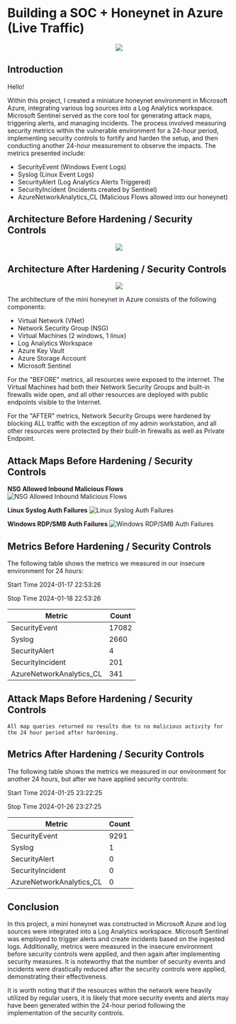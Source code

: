 # Building a SOC + Honeynet in Azure (Live Traffic)
<p align="center">
  <img src="https://i.ibb.co/XL6Jjx8/Honeynet-Diagram-Final2.png" />
</p>

## Introduction

Hello!

Within this project, I created a miniature honeynet environment in Microsoft Azure, integrating various log sources into a Log Analytics workspace. Microsoft Sentinel served as the core tool for generating attack maps, triggering alerts, and managing incidents. The process involved measuring security metrics within the vulnerable environment for a 24-hour period, implementing security controls to fortify and harden the setup, and then conducting another 24-hour measurement to observe the impacts. The metrics presented include:

- SecurityEvent (Windows Event Logs)
- Syslog (Linux Event Logs)
- SecurityAlert (Log Analytics Alerts Triggered)
- SecurityIncident (Incidents created by Sentinel)
- AzureNetworkAnalytics_CL (Malicious Flows allowed into our honeynet)

## Architecture Before Hardening / Security Controls
<p align="center">
  <img src="https://i.ibb.co/mDnsng3/Before-Hardening-drawio-3.png" />
</p>

## Architecture After Hardening / Security Controls
<p align="center">
  <img src="https://i.ibb.co/YBjHQHm/After-Hardening-drawio-Final.png" />
</p>

The architecture of the mini honeynet in Azure consists of the following components:

- Virtual Network (VNet)
- Network Security Group (NSG)
- Virtual Machines (2 windows, 1 linux)
- Log Analytics Workspace
- Azure Key Vault
- Azure Storage Account
- Microsoft Sentinel

For the "BEFORE" metrics, all resources were exposed to the internet. The Virtual Machines had both their Network Security Groups and built-in firewalls wide open, and all other resources are deployed with public endpoints visible to the Internet. 

For the "AFTER" metrics, Network Security Groups were hardened by blocking ALL traffic with the exception of my admin workstation, and all other resources were protected by their built-in firewalls as well as Private Endpoint.

## Attack Maps Before Hardening / Security Controls

**NSG Allowed Inbound Malicious Flows**
![NSG Allowed Inbound Malicious Flows](https://i.imgur.com/RlmCvHX.png)<br>

**Linux Syslog Auth Failures**
![Linux Syslog Auth Failures](https://i.imgur.com/uFT2y25.png)<br>

**Windows RDP/SMB Auth Failures**
![Windows RDP/SMB Auth Failures](https://i.imgur.com/bfcov7Q.png)<br>

## Metrics Before Hardening / Security Controls

The following table shows the metrics we measured in our insecure environment for 24 hours:

Start Time 2024-01-17 22:53:26

Stop Time 2024-01-18 22:53:26

| Metric                   | Count
| ------------------------ | -----
| SecurityEvent            | 17082
| Syslog                   | 2660
| SecurityAlert            | 4
| SecurityIncident         | 201
| AzureNetworkAnalytics_CL | 341

## Attack Maps Before Hardening / Security Controls

```All map queries returned no results due to no malicious activity for the 24 hour period after hardening.```

## Metrics After Hardening / Security Controls

The following table shows the metrics we measured in our environment for another 24 hours, but after we have applied security controls:

Start Time 2024-01-25 23:22:25

Stop Time	2024-01-26 23:27:25 

| Metric                   | Count
| ------------------------ | -----
| SecurityEvent            | 9291
| Syslog                   | 1
| SecurityAlert            | 0
| SecurityIncident         | 0
| AzureNetworkAnalytics_CL | 0

## Conclusion

In this project, a mini honeynet was constructed in Microsoft Azure and log sources were integrated into a Log Analytics workspace. Microsoft Sentinel was employed to trigger alerts and create incidents based on the ingested logs. Additionally, metrics were measured in the insecure environment before security controls were applied, and then again after implementing security measures. It is noteworthy that the number of security events and incidents were drastically reduced after the security controls were applied, demonstrating their effectiveness.

It is worth noting that if the resources within the network were heavily utilized by regular users, it is likely that more security events and alerts may have been generated within the 24-hour period following the implementation of the security controls.
